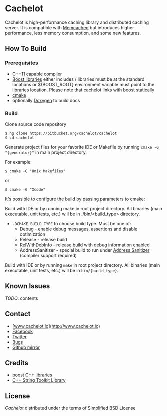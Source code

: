 Cachelot
========

Cachelot is high-performance caching library and distributed caching server. It is compatible with [Memcached](http://memcached.org) but introduces higher performance, less memory consumption, and some new features. 

How To Build
------------

### Prerequisites ###

 * C++11 capable compiler
 * [Boost libraries](http://boost.org/) either includes / libraries must be at the standard locations or ${BOOST_ROOT} environment variable must point to the libraries location. Please note that cachelot links with boost statically
 * [cmake](http://cmake.org/)
 * optionally [Doxygen](http://doxygen.org/) to build docs

### Build ###

Clone source code repository

    $ hg clone https://bitbucket.org/cachelot/cachelot
    $ cd cachelot

Generate project files for your favorite IDE or Makefile by running `cmake -G "{generator}"` in main project directory.

For example:

    $ cmake -G "Unix Makefiles"

or

    $ cmake -G "Xcode"

It's possible to configure the build by passing parameters to cmake:

Build with IDE or by running make in root project directory. All binaries (main executable, unit tests, etc.) will be in ./bin/<build_type> directory.


 * `-DCMAKE_BUILD_TYPE` to choose build type.
   Must be one of:
     - Debug - enable debug messages, assertions and disable optimization
     - Release - release build
     - RelWithDebInfo - release build with debug information enabled
     - AddressSanitizer - special build to run under [Address Sanitizer](https://code.google.com/p/address-sanitizer/) (compiler support required)

Build with IDE or by running `make` in root project directory. All binaries (main executable, unit tests, etc.) will be in `bin/{build_type}`.



Known Issues
------------
*TODO*: contents

Contact
-------
 * [www.cachelot.io](http://www.cachelot.io)
 * [Facebook](https://www.facebook.com/cachelot.io)
 * [Twitter](https://twitter.com/cachelot_io)
 * [Bugs](http://dev.cachelot.io/cachelot/issues)
 * [Github mirror](http://github.com/cachelot)


Credits
-------
 * [boost C++ libraries](http://www.boost.org)
 * [C++ String Toolkit Library](http://www.partow.net/programming/strtk/index.html)

License
-------
*Cachelot* distributed under the terms of Simplified BSD License
